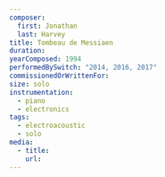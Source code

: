 ```yaml
---
composer:
  first: Jonathan
  last: Harvey
title: Tombeau de Messiaen
duration:
yearComposed: 1994
performedBySwitch: "2014, 2016, 2017"
commissionedOrWrittenFor:
size: solo
instrumentation:
  - piano
  - electronics
tags:
  - electroacoustic
  - solo
media:
  - title:
    url:
---
```


